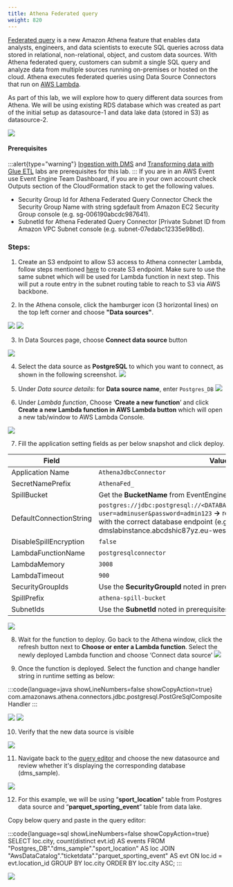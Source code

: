 ```yaml
---
title: Athena Federated query
weight: 820
---
```


[Federated query](https://docs.aws.amazon.com/athena/latest/ug/connect-to-a-data-source.html) is a new Amazon Athena feature that enables data analysts, engineers, and data scientists to execute SQL queries across data stored in relational, non-relational, object, and custom data sources. With Athena federated query, customers can submit a single SQL query and analyze data from multiple sources running on-premises or hosted on the cloud. Athena executes federated queries using Data Source Connectors that run on [AWS Lambda](http://aws.amazon.com/lambda).

As part of this lab, we will explore how to query different data sources from Athena. We will be using existing RDS database which was created as part of the initial setup as datasource-1 and data lake data (stored in S3) as datasource-2.

![](/static/800/820media/image1.png)

#### Prerequisites

:::alert{type="warning"}
[Ingestion with DMS](/400) and [Transforming data with Glue ETL](/600) labs are prerequisites for this lab.
:::
If you are in an AWS Event use Event Engine Team Dashboard, if you are in your own account check Outputs section of the CloudFormation stack to get the following values.
*  Security Group Id for Athena Federated Query Connector Check the Security Group Name with string sgdefault from Amazon EC2 Security Group console (e.g. sg-006190abcdc987641).
* SubnetId for Athena Federated Query Connector [Private Subnet ID from Amazon VPC Subnet console (e.g. subnet-07edabc12335e98bd).

### Steps:

1. Create an S3 endpoint to allow S3 access to Athena connecter Lambda, follow steps mentioned [here](https://docs.aws.amazon.com/glue/latest/dg/vpc-endpoints-s3.html) to create S3 endpoint. Make sure to use the same subnet which will be used for Lambda function in next step. This will put a route entry in the subnet routing table to reach to S3 via AWS backbone.

2. In the Athena console, click the  hamburger icon (3 horizontal lines) on the top left corner and choose **"Data sources"**.

![](/static/800/820media/image2-1.png)
![](/static/800/820media/image2-2.png)

3. In Data Sources page, choose **Connect data source** button

![](/static/800/820media/image2-3.png)

4. Select the data source as **PostgreSQL** to which you want to connect, as shown in the following screenshot.
![](/static/800/820media/image3.png)

5. Under *Data source details*: for **Data source name**, enter `Postgres_DB`
![](/static/800/820media/image3-1.png)

6. Under *Lambda function*, Choose ‘**Create a new function**’ and click **Create a new Lambda function in AWS Lambda button** which will open a new tab/window to AWS Lambda Console.

![](/static/800/820media/image4.png)

7. Fill the application setting fields as per below snapshot and click deploy.

|Field|Value|
|---|---|
|Application Name|`AthenaJdbcConnector`|
|SecretNamePrefix|`AthenaFed_`|
|SpillBucket|Get the **BucketName** from EventEngine Team Dashboard|
|DefaultConnectionString|`postgres://jdbc:postgresql://<DATABASE_ENDPOINT>:5432/sportstickets?user=adminuser&password=admin123` **→** replace **\<DATABASE_EDNPOINT\>** with the correct database endpoint (e.g. dmslabinstance.abcdshic87yz.eu-west-1.rds.amazonaws.com)|
|DisableSpillEncryption|`false`|
|LambdaFunctionName|`postgresqlconnector`|
|LambdaMemory|`3008`|
|LambdaTimeout|`900`|
|SecurityGroupIds|Use the **SecurityGroupId** noted in prerequisites|
|SpillPrefix|`athena-spill-bucket`|
|SubnetIds|Use the **SubnetId** noted in prerequisites| 

![](/static/800/820media/image5.png)

8. Wait for the function to deploy. Go back to the Athena window, click the refresh button next to **Choose or enter a Lambda function**. Select the newly deployed Lambda function and choose ‘Connect data source’
![](/static/800/820media/image6.png)

9. Once the function is deployed. Select the function and change handler string in runtime setting as below:

:::code{language=java showLineNumbers=false showCopyAction=true}
com.amazonaws.athena.connectors.jdbc.postgresql.PostGreSqlCompositeHandler
:::

![](/static/800/820media/image7.png)
![](/static/800/820media/image8.png)

10. Verify that the new data source is visible

![](/static/800/820media/image9.png)

11.  Navigate back to the [query editor](https://console.aws.amazon.com/athena/home#/query-editor) and choose the new datasource and review whether it's displaying the corresponding database (dms_sample).

![](/static/800/820media/image10.png)

12. For this example, we will be using “**sport_location**” table from Postgres data source and “**parquet_sporting_event**” table from data lake.

Copy below query and paste in the query editor:

:::code{language=sql showLineNumbers=false showCopyAction=true}
SELECT loc.city, count(distinct evt.id) AS events
FROM "Postgres_DB"."dms_sample"."sport_location" AS loc
JOIN "AwsDataCatalog"."ticketdata"."parquet_sporting_event" AS evt
ON loc.id = evt.location_id
GROUP BY loc.city
ORDER BY loc.city ASC;
:::

![](/static/800/820media/image11.png)